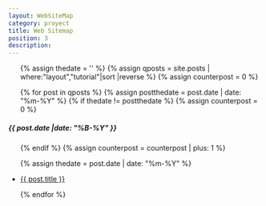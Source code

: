 ```yaml
---
layout: WebSiteMap
category: proyect
title: Web Sitemap
position: 3
description: 
---
```


<ul>
{% assign thedate = '' %}
{% assign qposts = site.posts | where:"layout","tutorial"|sort |reverse %}
{% assign counterpost = 0 %}

{% for post in qposts %}
{% assign postthedate = post.date | date: "%m-%Y" %}
{% if thedate != postthedate %}
{% assign counterpost = 0 %}
</ul>
<h5>{{ post.date |date: "%B-%Y" }}</h5>
<ul>
{% endif %}
{% assign counterpost = counterpost | plus: 1 %}

{% assign thedate = post.date | date: "%m-%Y" %}


<li><a href="{{site.url}}{{site.baseurl}}{{ post.url }}">{{ post.title }}</a></li>

{% endfor %}</ul>

